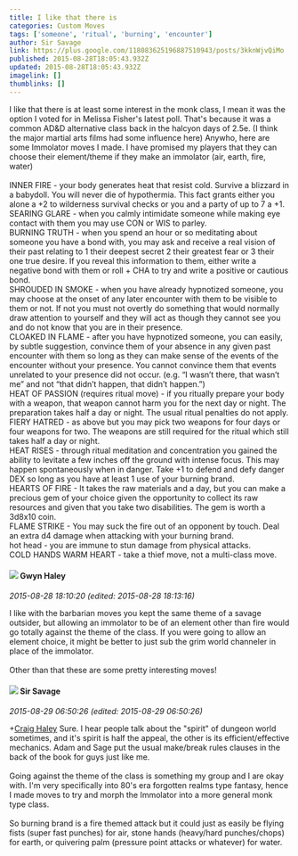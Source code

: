 ```yaml
---
title: I like that there is
categories: Custom Moves
tags: ['someone', 'ritual', 'burning', 'encounter']
author: Sir Savage
link: https://plus.google.com/118083625196887510943/posts/3kknWjvQiMo
published: 2015-08-28T18:05:43.932Z
updated: 2015-08-28T18:05:43.932Z
imagelink: []
thumblinks: []
---
```


I like that there is at least some interest in the monk class, I mean it was the option I voted for in Melissa Fisher&#39;s latest poll. That&#39;s because it was a common AD&amp;D alternative class back in the halcyon days of 2.5e. (I think the major martial arts films had some influence here) Anywho, here are some Immolator moves I made. I have promised my players that they can choose their element/theme if they make an immolator (air, earth, fire, water)<br /><br />INNER FIRE - your body generates heat that resist cold. Survive a blizzard in a babydoll. You will never die of hypothermia. This fact grants either you alone a +2 to wilderness survival checks or you and a party of up to 7 a +1.<br />SEARING GLARE - when you calmly intimidate someone while making eye contact with them you may use CON or WIS to parley.<br />BURNING TRUTH - when you spend an hour or so meditating about someone you have a bond with, you may ask and receive a real vision of their past relating to 1 their deepest secret 2 their greatest fear or 3 their one true desire. If you reveal this information to them, either write a negative bond with them or roll + CHA to try and write a positive or cautious bond.<br />SHROUDED IN SMOKE - when you have already hypnotized someone, you may choose at the onset of any later encounter with them to be visible to them or not. If not you must not overtly do something that would normally draw attention to yourself and they will act as though they cannot see you and do not know that you are in their presence.<br />CLOAKED IN FLAME - after you have hypnotized someone, you can easily, by subtle suggestion, convince them of your absence in any given past encounter with them so long as they can make sense of the events of the encounter without your presence. You cannot convince them that events unrelated to your presence did not occur. (e.g. “I wasn’t there, that wasn’t me” and not “that didn’t happen, that didn’t happen.”)<br />HEAT OF PASSION (requires ritual move) - if you ritually prepare your body with a weapon, that weapon cannot harm you for the next day or night. The preparation takes half a day or night. The usual ritual penalties do not apply.<br />FIERY HATRED - as above but you may pick two weapons for four days or four weapons for two. The weapons are still required for the ritual which still takes half a day or night.<br />HEAT RISES - through ritual meditation and concentration you gained the ability to levitate a few inches off the ground with intense focus. This may happen spontaneously when in danger. Take +1 to defend and defy danger DEX so long as you have at least 1 use of your burning brand.<br />HEARTS OF FIRE - It takes the raw materials and a day, but you can make a precious gem of your choice given the opportunity to collect its raw resources and given that you take two disabilities. The gem is worth a 3d8x10 coin.<br />FLAME STRIKE - You may suck the fire out of an opponent by touch. Deal an extra d4 damage when attacking with your burning brand.<br />hot head - you are immune to stun damage from physical attacks.<br />COLD HANDS WARM HEART - take a thief move, not a multi-class move.
<div id='comment z13lf1yhklniypisk232wflhymzvstmf4'>
  <h4><img src='{{site.baseurl}}//images/avatars/108967346121876379735_photo.jpg'> Gwyn Haley</h4>
      <p><cite>2015-08-28 18:10:20 (edited: 2015-08-28 18:13:16)</cite></p>
        <p>I like with the barbarian moves you kept the same theme of a savage outsider, but allowing an immolator to be of an element other than fire would go totally against the theme of the class. If you were going to allow an element choice, it might be better to just sub the grim world channeler  in place of the immolator.﻿ <br /><br />Other than that these are some pretty interesting moves!</p>
</div>
        

<div id='comment z13lf1yhklniypisk232wflhymzvstmf4'>
  <h4><img src='{{site.baseurl}}//images/avatars/118083625196887510943_photo.jpg'> Sir Savage</h4>
      <p><cite>2015-08-29 06:50:26 (edited: 2015-08-29 06:50:26)</cite></p>
        <p><span class="proflinkWrapper"><span class="proflinkPrefix">+</span><a class="proflink" href="https://plus.google.com/108967346121876379735" oid="108967346121876379735">Craig Haley</a></span> Sure. I hear people talk about the &quot;spirit&quot; of dungeon world sometimes, and it&#39;s spirit is half the appeal, the other is its efficient/effective mechanics. Adam and Sage put the usual make/break rules clauses in the back of the book for guys just like me.<br /><br />Going against the theme of the class is something my group and I are okay with. I&#39;m very specifically into 80&#39;s era forgotten realms type fantasy, hence I made moves to try and morph the Immolator into a more general monk type class.<br /><br />So burning brand is a fire themed attack but it could just as easily be flying fists (super fast punches) for air, stone hands (heavy/hard punches/chops) for earth, or quivering palm (pressure point attacks or whatever) for water.</p>
</div>
        